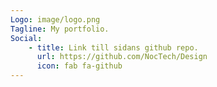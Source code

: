 ```yaml
---
Logo: image/logo.png
Tagline: My portfolio.
Social:
    - title: Link till sidans github repo.
      url: https://github.com/NocTech/Design
      icon: fab fa-github
---
```

